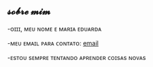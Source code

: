 𝓼𝓸𝓫𝓻𝓮 𝓶𝓲𝓶
- 
-ᴏɪɪɪ, ᴍᴇᴜ ɴᴏᴍᴇ ᴇ ᴍᴀʀɪᴀ ᴇᴅᴜᴀʀᴅᴀ

-ᴍᴇᴜ ᴇᴍᴀɪʟ ᴘᴀʀᴀ ᴄᴏɴᴛᴀᴛᴏ: [email](ᴍᴀʀɪᴀ.ɢɪᴀɴᴅᴇʟʟɪ.ᴀɢᴏsᴛɪɴʜᴏ@ᴇsᴄᴏʟᴀ.ᴘʀ.ɢᴏᴠ.ʙʀ)

-ᴇsᴛᴏᴜ sᴇᴍᴘʀᴇ ᴛᴇɴᴛᴀɴᴅᴏ ᴀᴘʀᴇɴᴅᴇʀ ᴄᴏɪsᴀs ɴᴏᴠᴀs
